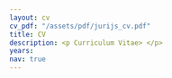 ```yaml
---
layout: cv
cv_pdf: "/assets/pdf/jurijs_cv.pdf"
title: CV 
description: <p Curriculum Vitae> </p>
years: 
nav: true
---
```



